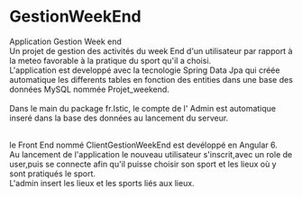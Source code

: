 # GestionWeekEnd
Application Gestion Week end <br>
Un projet de gestion des activités du week End d'un utilisateur par rapport à la meteo favorable à la pratique du sport qu'il a choisi.<br>
L'application est developpé avec la tecnologie Spring Data Jpa qui créée automatique les differents tables en fonction des entities dans une base des données MySQL nommée Projet_weekend.<br><br>
Dans le main du package fr.Istic, le compte de l' Admin est automatique inseré dans la base des données au lancement du serveur.<br><br>

le Front End nommé ClientGestionWeekEnd est devéloppé en Angular 6. <br>
Au lancement de l'application le nouveau utilisateur s'inscrit,avec un role de user,puis se connecte afin qu'il puisse choisir son sport et les lieux où y sont  pratiqués le sport. <br>
L'admin insert les lieux et les sports liés aux lieux.


